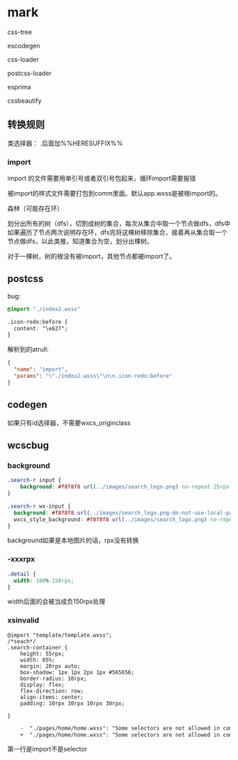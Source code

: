 # mark

css-tree

escodegen

css-loader

postcss-loader

esprima

cssbeautify

## 转换规则

类选择器： .后面加%%HERESUFFIX%%

### import

import 的文件需要用单引号或者双引号包起来，循环import需要报错

被import的样式文件需要打包到comm里面。默认app.wxss是被根import的。

森林（可能存在环）

划分出所有的树（dfs），切割成树的集合，每次从集合中取一个节点做dfs，dfs中如果遍历了节点两次说明存在环，dfs完将这棵树移除集合，接着再从集合取一个节点做dfs，以此类推，知道集合为空，划分出棵树。

对于一棵树，树的根没有被import，其他节点都被import了。

## postcss

bug:

```css
@import "./index2.wxss"

.icon-redo:before {
  content: "\e627";
}
```

解析到的atrull:

```json
{
  "name": "import",
  "params": "\"./index2.wxss\"\n\n.icon-redo:before"
}
```

## codegen

如果只有id选择器，不需要wxcs_originclass

## wcscbug

### background

```css
.search-r input {
    background: #f8f8f8 url(../images/search_logo.png) no-repeat 25rpx 18rpx;
}
```

```css
.search-r wx-input {
  background: #f8f8f8 url(../images/search_logo.png-do-not-use-local-path-./pages/index/index.wxss&102&16) no-repeat 25rpx 18rpx;
  wxcs_style_background: #f8f8f8 url(../images/search_logo.png) no-repeat 25rpx 18rpx;
}
```

background如果是本地图片的话，rpx没有转换

### -xxxrpx

```css
.detail {
  width: 100%-150rpx;
}
```

width后面的会被当成负150rpx处理

### xsinvalid

```wxss
@import "template/template.wxss";
/*seach*/
.search-container {
    height: 55rpx;
    width: 85%;
    margin: 20rpx auto;
    box-shadow: 1px 1px 2px 1px #565656;
    border-radius: 10rpx;
    display: flex;
    flex-direction: row;
    align-items: center;
    padding: 10rpx 30rpx 10rpx 30rpx;

}
```

```txt
    -  "./pages/home/home.wxss": "Some selectors are not allowed in component wxss, including tag name selectors, ID selectors, and attribute selectors.(./pages/home/home.wxss:96:1)"
    +  "./pages/home/home.wxss": "Some selectors are not allowed in component wxss, including tag name selectors, ID selectors, and attribute selectors.(./pages/home/home.wxss:1:1)"
```

第一行是import不是selector
